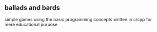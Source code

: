 ## ballads and bards

simple games using the basic programming concepts
written in c/cpp for mere educational purpose 
